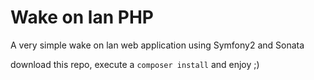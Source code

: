 Wake on lan PHP
========================

A very simple wake on lan web application using Symfony2 and Sonata

download this repo, execute a ```composer install``` and enjoy ;)
